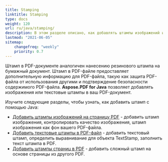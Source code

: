 ```yaml
---
title: Stamping 
linktitle: Stamping
type: docs
weight: 120
url: ru/java/stamping/
description: В этом разделе описано, как добавлять штампы изображений и текстовые штампы на страницу PDF.
lastmod: "2021-06-05"
sitemap:
    changefreq: "weekly"
    priority: 0.7
---
```


Штамп в PDF-документе аналогичен нанесению резинового штампа на бумажный документ. Штамп в PDF-файле предоставляет дополнительную информацию для PDF-файла, такую как защита PDF-файла от использования другими и подтверждение безопасности содержимого PDF-файла. **Aspose.PDF for Java** позволяет добавлять изображения или текстовые штампы в ваш PDF-документ.

Изучите следующие разделы, чтобы узнать, как добавить штамп с помощью Java:

- [Добавить штампы изображений на страницу PDF](/pdf/java/image-stamps-in-pdf-page/) - добавить штамп изображения, контролировать качество изображения, штамп изображения как фон вашего PDF-файла.
- [Добавить текстовые штампы в PDF-файл](/pdf/java/text-stamps-in-the-pdf-file/) - добавить текстовый штамп, определить выравнивание для объекта TextStamp, заполнить текст штампа в PDF.
- [Добавить штампы страниц в PDF](/pdf/java/page-stamps-in-the-pdf-file/) - добавить сложный штамп на основе страницы из другого PDF.